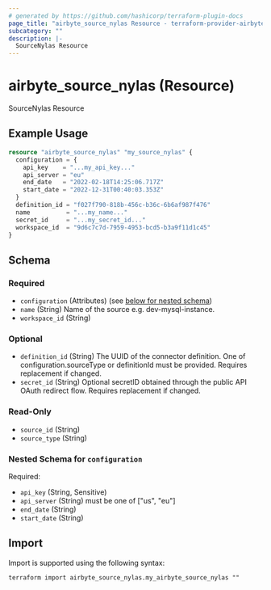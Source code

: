 ```yaml
---
# generated by https://github.com/hashicorp/terraform-plugin-docs
page_title: "airbyte_source_nylas Resource - terraform-provider-airbyte"
subcategory: ""
description: |-
  SourceNylas Resource
---
```


# airbyte_source_nylas (Resource)

SourceNylas Resource

## Example Usage

```terraform
resource "airbyte_source_nylas" "my_source_nylas" {
  configuration = {
    api_key    = "...my_api_key..."
    api_server = "eu"
    end_date   = "2022-02-18T14:25:06.717Z"
    start_date = "2022-12-31T00:40:03.353Z"
  }
  definition_id = "f027f790-818b-456c-b36c-6b6af987f476"
  name          = "...my_name..."
  secret_id     = "...my_secret_id..."
  workspace_id  = "9d6c7c7d-7959-4953-bcd5-b3a9f11d1c45"
}
```

<!-- schema generated by tfplugindocs -->
## Schema

### Required

- `configuration` (Attributes) (see [below for nested schema](#nestedatt--configuration))
- `name` (String) Name of the source e.g. dev-mysql-instance.
- `workspace_id` (String)

### Optional

- `definition_id` (String) The UUID of the connector definition. One of configuration.sourceType or definitionId must be provided. Requires replacement if changed.
- `secret_id` (String) Optional secretID obtained through the public API OAuth redirect flow. Requires replacement if changed.

### Read-Only

- `source_id` (String)
- `source_type` (String)

<a id="nestedatt--configuration"></a>
### Nested Schema for `configuration`

Required:

- `api_key` (String, Sensitive)
- `api_server` (String) must be one of ["us", "eu"]
- `end_date` (String)
- `start_date` (String)

## Import

Import is supported using the following syntax:

```shell
terraform import airbyte_source_nylas.my_airbyte_source_nylas ""
```
